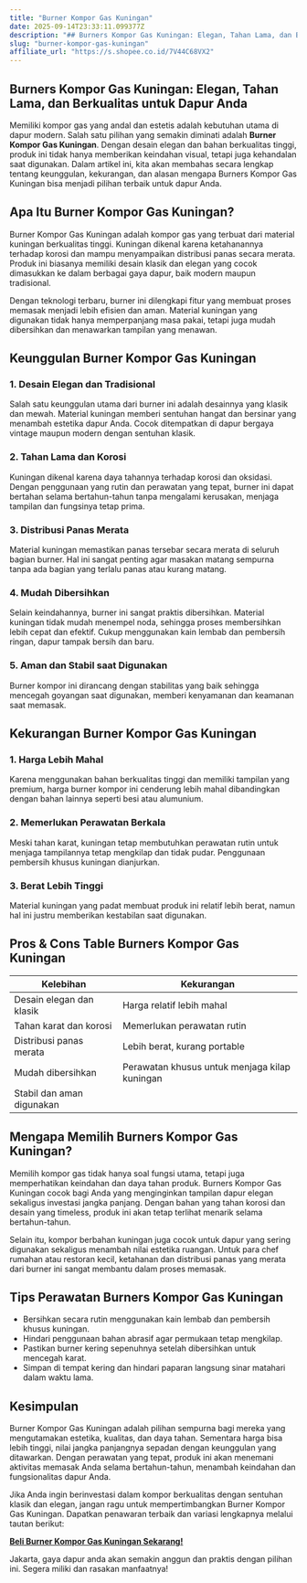 ```yaml
---
title: "Burner Kompor Gas Kuningan"
date: 2025-09-14T23:33:11.099377Z
description: "## Burners Kompor Gas Kuningan: Elegan, Tahan Lama, dan Berkualitas untuk Dapur Anda..."
slug: "burner-kompor-gas-kuningan"
affiliate_url: "https://s.shopee.co.id/7V44C68VX2"
---
```

## Burners Kompor Gas Kuningan: Elegan, Tahan Lama, dan Berkualitas untuk Dapur Anda

Memiliki kompor gas yang andal dan estetis adalah kebutuhan utama di dapur modern. Salah satu pilihan yang semakin diminati adalah **Burner Kompor Gas Kuningan**. Dengan desain elegan dan bahan berkualitas tinggi, produk ini tidak hanya memberikan keindahan visual, tetapi juga kehandalan saat digunakan. Dalam artikel ini, kita akan membahas secara lengkap tentang keunggulan, kekurangan, dan alasan mengapa Burners Kompor Gas Kuningan bisa menjadi pilihan terbaik untuk dapur Anda.

## Apa Itu Burner Kompor Gas Kuningan?

Burner Kompor Gas Kuningan adalah kompor gas yang terbuat dari material kuningan berkualitas tinggi. Kuningan dikenal karena ketahanannya terhadap korosi dan mampu menyampaikan distribusi panas secara merata. Produk ini biasanya memiliki desain klasik dan elegan yang cocok dimasukkan ke dalam berbagai gaya dapur, baik modern maupun tradisional.

Dengan teknologi terbaru, burner ini dilengkapi fitur yang membuat proses memasak menjadi lebih efisien dan aman. Material kuningan yang digunakan tidak hanya memperpanjang masa pakai, tetapi juga mudah dibersihkan dan menawarkan tampilan yang menawan.

## Keunggulan Burner Kompor Gas Kuningan

### 1. Desain Elegan dan Tradisional

Salah satu keunggulan utama dari burner ini adalah desainnya yang klasik dan mewah. Material kuningan memberi sentuhan hangat dan bersinar yang menambah estetika dapur Anda. Cocok ditempatkan di dapur bergaya vintage maupun modern dengan sentuhan klasik.

### 2. Tahan Lama dan Korosi

Kuningan dikenal karena daya tahannya terhadap korosi dan oksidasi. Dengan penggunaan yang rutin dan perawatan yang tepat, burner ini dapat bertahan selama bertahun-tahun tanpa mengalami kerusakan, menjaga tampilan dan fungsinya tetap prima.

### 3. Distribusi Panas Merata

Material kuningan memastikan panas tersebar secara merata di seluruh bagian burner. Hal ini sangat penting agar masakan matang sempurna tanpa ada bagian yang terlalu panas atau kurang matang.

### 4. Mudah Dibersihkan

Selain keindahannya, burner ini sangat praktis dibersihkan. Material kuningan tidak mudah menempel noda, sehingga proses membersihkan lebih cepat dan efektif. Cukup menggunakan kain lembab dan pembersih ringan, dapur tampak bersih dan baru.

### 5. Aman dan Stabil saat Digunakan

Burner kompor ini dirancang dengan stabilitas yang baik sehingga mencegah goyangan saat digunakan, memberi kenyamanan dan keamanan saat memasak.

## Kekurangan Burner Kompor Gas Kuningan

### 1. Harga Lebih Mahal

Karena menggunakan bahan berkualitas tinggi dan memiliki tampilan yang premium, harga burner kompor ini cenderung lebih mahal dibandingkan dengan bahan lainnya seperti besi atau alumunium.

### 2. Memerlukan Perawatan Berkala

Meski tahan karat, kuningan tetap membutuhkan perawatan rutin untuk menjaga tampilannya tetap mengkilap dan tidak pudar. Penggunaan pembersih khusus kuningan dianjurkan.

### 3. Berat Lebih Tinggi

Material kuningan yang padat membuat produk ini relatif lebih berat, namun hal ini justru memberikan kestabilan saat digunakan.

## Pros & Cons Table Burners Kompor Gas Kuningan

| Kelebihan                                 | Kekurangan                                               |
|--------------------------------------------|----------------------------------------------------------|
| Desain elegan dan klasik                  | Harga relatif lebih mahal                              |
| Tahan karat dan korosi                   | Memerlukan perawatan rutin                            |
| Distribusi panas merata                   | Lebih berat, kurang portable                          |
| Mudah dibersihkan                        | Perawatan khusus untuk menjaga kilap kuningan        |
| Stabil dan aman digunakan                |                                                          |

## Mengapa Memilih Burners Kompor Gas Kuningan?

Memilih kompor gas tidak hanya soal fungsi utama, tetapi juga memperhatikan keindahan dan daya tahan produk. Burners Kompor Gas Kuningan cocok bagi Anda yang menginginkan tampilan dapur elegan sekaligus investasi jangka panjang. Dengan bahan yang tahan korosi dan desain yang timeless, produk ini akan tetap terlihat menarik selama bertahun-tahun.

Selain itu, kompor berbahan kuningan juga cocok untuk dapur yang sering digunakan sekaligus menambah nilai estetika ruangan. Untuk para chef rumahan atau restoran kecil, ketahanan dan distribusi panas yang merata dari burner ini sangat membantu dalam proses memasak.

## Tips Perawatan Burners Kompor Gas Kuningan

- Bersihkan secara rutin menggunakan kain lembab dan pembersih khusus kuningan.
- Hindari penggunaan bahan abrasif agar permukaan tetap mengkilap.
- Pastikan burner kering sepenuhnya setelah dibersihkan untuk mencegah karat.
- Simpan di tempat kering dan hindari paparan langsung sinar matahari dalam waktu lama.

## Kesimpulan

Burner Kompor Gas Kuningan adalah pilihan sempurna bagi mereka yang mengutamakan estetika, kualitas, dan daya tahan. Sementara harga bisa lebih tinggi, nilai jangka panjangnya sepadan dengan keunggulan yang ditawarkan. Dengan perawatan yang tepat, produk ini akan menemani aktivitas memasak Anda selama bertahun-tahun, menambah keindahan dan fungsionalitas dapur Anda.

Jika Anda ingin berinvestasi dalam kompor berkualitas dengan sentuhan klasik dan elegan, jangan ragu untuk mempertimbangkan Burner Kompor Gas Kuningan. Dapatkan penawaran terbaik dan variasi lengkapnya melalui tautan berikut:

[**Beli Burner Kompor Gas Kuningan Sekarang!**](https://s.shopee.co.id/7V44C68VX2)

Jakarta, gaya dapur anda akan semakin anggun dan praktis dengan pilihan ini. Segera miliki dan rasakan manfaatnya!